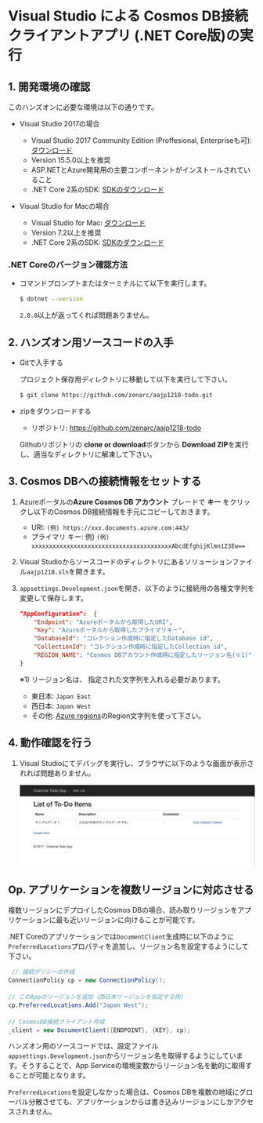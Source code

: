 # Visual Studio による Cosmos DB接続クライアントアプリ (.NET Core版)の実行

## 1. 開発環境の確認

このハンズオンに必要な環境は以下の通りです。

* Visual Studio 2017の場合

    * Visual Studio 2017 Community Edition (Proffesional, Enterpriseも可): [ダウンロード](https://www.visualstudio.com/ja/free-developer-offers/)
    * Version 15.5.0以上を推奨
    * ASP.NETとAzure開発用の主要コンポーネントがインストールされていること
    * .NET Core 2系のSDK: [SDKのダウンロード](https://www.microsoft.com/net/download/windows)

* Visual Studio for Macの場合

    * Visual Studio for Mac: [ダウンロード](https://www.visualstudio.com/ja/free-developer-offers/)
    * Version 7.2以上を推奨
    * .NET Core 2系のSDK: [SDKのダウンロード](https://www.microsoft.com/net/download/macos)

### .NET Coreのバージョン確認方法

* コマンドプロンプトまたはターミナルにて以下を実行します。

    ```bash
    $ dotnet --version
    ```

    ```2.0.0```以上が返ってくれば問題ありません。

## 2. ハンズオン用ソースコードの入手

* Gitで入手する

    プロジェクト保存用ディレクトリに移動して以下を実行して下さい。

    ```bash
    $ git clone https://github.com/zenarc/aajp1218-todo.git
    ```

* zipをダウンロードする

    * リポジトリ: https://github.com/zenarc/aajp1218-todo

    Githubリポジトリの **clone or download**ボタンから **Download ZIP**を実行し、適当なディレクトリに解凍して下さい。

## 3. Cosmos DBへの接続情報をセットする

1. Azureポータルの**Azure Cosmos DB アカウント** ブレードで **キー** をクリックし以下のCosmos DB接続情報を手元にコピーしておきます。

    * URI: ```(例) https://xxx.documents.azure.com:443/```
    * プライマリ キー: 例) ```(例) xxxxxxxxxxxxxxxxxxxxxxxxxxxxxxxxxxxxxxxxAbcdEfghijKlmn123Ew==```

1. Visual Studioからソースコードのディレクトリにあるソリューションファイル```aajp1218.sln```を開きます。

1. ```appsettings.Development.json```を開き、以下のように接続用の各種文字列を変更して保存します。

    ```json
    "AppConfiguration":  {
        "Endpoint": "Azureポータルから取得したURI",
        "Key": "Azureポータルから取得したプライマリキー",
        "DatabaseId": "コレクション作成時に指定したDatabase id",
        "CollectionId": "コレクション作成時に指定したCollection id",
        "REGION_NAME": "Cosmos DBアカウント作成時に指定したリージョン名(※1)"
    }
    ```
    ※1) リージョン名は、 指定された文字列を入れる必要があります。
    * 東日本: ```Japan East```
    * 西日本: ```Japan West```
    * その他: [Azure regions](https://azure.microsoft.com/en-us/regions/)のRegion文字列を使って下さい。

## 4. 動作確認を行う

1. Visual Studioにてデバッグを実行し、ブラウザに以下のような画面が表示されれば問題ありません。

    ![デバッグ実行結果](./images/module4-1.png)

## Op. アプリケーションを複数リージョンに対応させる

複数リージョンにデプロイしたCosmos DBの場合、読み取りリージョンをアプリケーションに最も近いリージョンに向けることが可能です。

.NET Coreのアプリケーションでは```DocumentClient```生成時に以下のように```PreferredLocations```プロパティを追加し、リージョン名を設定するようにして下さい。

```c#
 // 接続ポリシーの作成
ConnectionPolicy cp = new ConnectionPolicy();

// このAppのリージョンを追加（西日本リージョンを指定する例）
cp.PreferredLocations.Add("Japan West");

// CosmosDB接続クライアント作成
_client = new DocumentClient({ENDPOINT}, {KEY}, cp);
```

ハンズオン用のソースコードでは、設定ファイル```appsettings.Development.json```からリージョン名を取得するようにしています。そうすることで、App Serviceの環境変数からリージョン名を動的に取得することが可能となります。

```PreferredLocations```を設定しなかった場合は、Cosmos DBを複数の地域にグローバル分散させても、アプリケーションからは書き込みリージョンにしかアクセスされません。